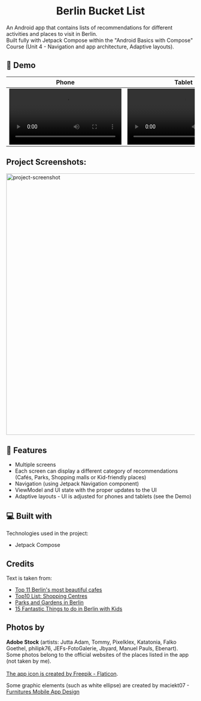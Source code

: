 <h1 align="center" id="title">Berlin Bucket List</h1>

<p id="description">An Android app that contains lists of recommendations for different activities and places to visit in Berlin. 
  <br>
  Built fully with Jetpack Compose within the "Android Basics with Compose" Course (Unit 4 - Navigation and app architecture, Adaptive layouts).</p>

## 🚀 Demo
| Phone  | Tablet |
| ------------- | ------------- |
| <video src="https://github.com/alinachroma/Berlin-Bucket-List/assets/40247900/8d61fae5-e442-4cce-b12e-2f8d66508839"> | <video src="https://github.com/alinachroma/Berlin-Bucket-List/assets/40247900/ca1e2c99-a076-404e-a570-3754cd6dde52">| 

<h2>Project Screenshots:</h2>
<img src="https://github.com/alinachroma/Berlin-Bucket-List/assets/40247900/0379196b-ad6a-40a3-8a11-a7ec3e31682d" alt="project-screenshot" width="700" /">
  
<h2>🧐 Features</h2>

*   Multiple screens
*   Each screen can display a different category of recommendations (Cafés, Parks, Shopping malls or Kid-friendly places)
*   Navigation (using Jetpack Navigation component)
*   ViewModel and UI state with the proper updates to the UI
*   Adaptive layouts - UI is adjusted for phones and tablets (see the Demo)
  
<h2>💻 Built with</h2>

Technologies used in the project:

*   Jetpack Compose

<h2>Credits</h2>
Text is taken from: 
<br>
<ul>
  <li><a href="https://www.visitberlin.de/en/blog/top-11-berlins-most-beautiful-cafes">Top 11 Berlin's most beautiful cafes</a></li>
  <li><a href="https://www.top10berlin.de/en/cat/shopping-261/shopping-centres-1625">Top10 List: Shopping Centres</a></li>
  <li><a href="https://www.berlin.de/en/parks-and-gardens/">Parks and Gardens in Berlin</a></li>
  <li><a href="https://www.contexttravel.com/blog/articles/15-things-to-do-in-berlin-with-kids">15 Fantastic Things to do in Berlin with Kids</a></li>
</ul>
<h2>Photos by</h2>
<b>Adobe Stock</b> (artists: Jutta Adam, Tommy, Pixelklex, Katatonia, Falko Goethel, philipk76, JEFs-FotoGalerie, Jbyard, Manuel Pauls, Ebenart).
<br>
Some photos belong to the official websites of the places listed in the app (not taken by me).
<br>
<br>
<a href="https://www.flaticon.com/free-icons/germany" title="germany icons">The app icon is created by Freepik - Flaticon</a>.

Some graphic elements (such as white ellipse) are created by maciekt07 - <a href="https://www.figma.com/community/file/1105566732019429215/furnitures-mobile-app-design">Furnitures Mobile App Design</a>
